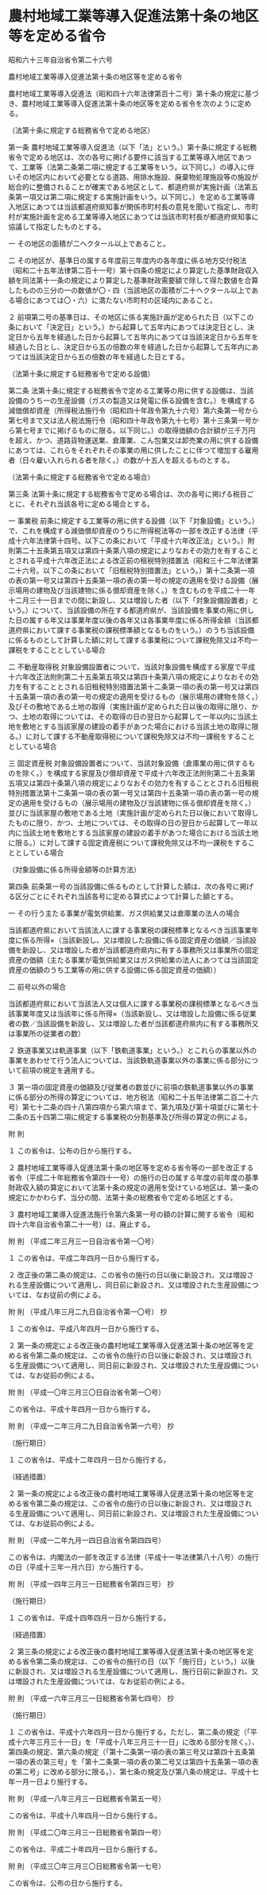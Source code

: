 # 農村地域工業等導入促進法第十条の地区等を定める省令

昭和六十三年自治省令第二十六号

農村地域工業等導入促進法第十条の地区等を定める省令

農村地域工業等導入促進法（昭和四十六年法律第百十二号）第十条の規定に基づき、農村地域工業等導入促進法第十条の地区等を定める省令を次のように定める。

（法第十条に規定する総務省令で定める地区）

第一条 農村地域工業等導入促進法（以下「法」という。）第十条に規定する総務省令で定める地区は、次の各号に掲げる要件に該当する工業等導入地区であつて、工業等（法第二条第二項に規定する工業等をいう。以下同じ。）の導入に伴いその地区内において必要となる道路、用排水施設、廃棄物処理施設等の施設が総合的に整備されることが確実である地区として、都道府県が実施計画（法第五条第一項又は第二項に規定する実施計画をいう。以下同じ。）を定める工業等導入地区にあつては当該都道府県知事が関係市町村長の意見を聞いて指定し、市町村が実施計画を定める工業等導入地区にあつては当該市町村長が都道府県知事に協議して指定したものとする。

一 その地区の面積が二ヘクタール以上であること。

二 その地区が、基準日の属する年度前三年度内の各年度に係る地方交付税法（昭和二十五年法律第二百十一号）第十四条の規定により算定した基準財政収入額を同法第十一条の規定により算定した基準財政需要額で除して得た数値を合算したものの三分の一の数値が〇・四（当該地区の面積が二十ヘクタール以上である場合にあつては〇・六）に満たない市町村の区域内にあること。

２ 前項第二号の基準日は、その地区に係る実施計画が定められた日（以下この条において「決定日」という。）から起算して五年内にあつては決定日とし、決定日から五年を経過した日から起算して五年内にあつては当該決定日から五年を経過した日とし、決定日から五の倍数の年を経過した日から起算して五年内にあつては当該決定日から五の倍数の年を経過した日とする。

（法第十条に規定する総務省令で定める設備）

第二条 法第十条に規定する総務省令で定める工業等の用に供する設備は、当該設備のうち一の生産設備（ガスの製造又は発電に係る設備を含む。）を構成する減価償却資産（所得税法施行令（昭和四十年政令第九十六号）第六条第一号から第七号まで又は法人税法施行令（昭和四十年政令第九十七号）第十三条第一号から第七号までに掲げるものに限る。以下同じ。）の取得価額の合計額が三千万円を超え、かつ、道路貨物運送業、倉庫業、こん包業又は卸売業の用に供する設備にあつては、これらをそれぞれその事業の用に供したことに伴つて増加する雇用者（日々雇い入れられる者を除く。）の数が十五人を超えるものとする。

（法第十条に規定する総務省令で定める場合）

第三条 法第十条に規定する総務省令で定める場合は、次の各号に掲げる税目ごとに、それぞれ当該各号に定める場合とする。

一 事業税 前条に規定する工業等の用に供する設備（以下「対象設備」という。）で、これを構成する減価償却資産のうちに所得税法等の一部を改正する法律（平成十六年法律第十四号。以下この条において「平成十六年改正法」という。）附則第二十五条第五項又は第四十条第八項の規定によりなおその効力を有することとされる平成十六年改正法による改正前の租税特別措置法（昭和三十二年法律第二十六号。以下この条において「旧租税特別措置法」という。）第十二条第一項の表の第一号又は第四十五条第一項の表の第一号の規定の適用を受ける設備（展示場用の建物及び当該建物に係る償却資産を除く。）を含むものを平成二十一年十二月三十一日までの間に新設し、又は増設した者（以下「対象設備設置者」という。）について、当該設備の所在する都道府県が、当該設備を事業の用に供した日の属する年又は事業年度以後の各年又は各事業年度に係る所得金額（当該都道府県において課する事業税の課税標準額となるものをいう。）のうち当該設備に係るものとして計算した額に対して課する事業税について課税免除又は不均一課税をすることとしている場合

二 不動産取得税 対象設備設置者について、当該対象設備を構成する家屋で平成十六年改正法附則第二十五条第五項又は第四十条第八項の規定によりなおその効力を有することとされる旧租税特別措置法第十二条第一項の表の第一号又は第四十五条第一項の表の第一号の規定の適用を受けるもの（展示場用の建物を除く。）及びその敷地である土地の取得（実施計画が定められた日以後の取得に限り、かつ、土地の取得については、その取得の日の翌日から起算して一年以内に当該土地を敷地とする当該家屋の建設の着手があつた場合における当該土地の取得に限る。）に対して課する不動産取得税について課税免除又は不均一課税をすることとしている場合

三 固定資産税 対象設備設置者について、当該対象設備（倉庫業の用に供するものを除く。）を構成する家屋及び償却資産で平成十六年改正法附則第二十五条第五項又は第四十条第八項の規定によりなおその効力を有することとされる旧租税特別措置法第十二条第一項の表の第一号又は第四十五条第一項の表の第一号の規定の適用を受けるもの（展示場用の建物及び当該建物に係る償却資産を除く。）並びに当該家屋の敷地である土地（実施計画が定められた日以後において取得したものに限り、かつ、土地については、その取得の日の翌日から起算して一年以内に当該土地を敷地とする当該家屋の建設の着手があつた場合における当該土地に限る。）に対して課する固定資産税について課税免除又は不均一課税をすることとしている場合

（対象設備に係る所得金額等の計算方法）

第四条 前条第一号の当該設備に係るものとして計算した額は、次の各号に掲げる区分ごとにそれぞれ当該各号に定める算式によつて計算した額とする。

一 その行う主たる事業が電気供給業、ガス供給業又は倉庫業の法人の場合

当該都道府県において当該法人に課する事業税の課税標準となるべき当該事業年度に係る所得×（当該新設し、又は増設した設備に係る固定資産の価額／当該設備を新設し、又は増設した者が当該都道府県内に有する事務所又は事業所の固定資産の価額（主たる事業が電気供給業又はガス供給業の法人にあつては当該固定資産の価額のうち工業等の用に供する設備に係る固定資産の価額））

二 前号以外の場合

当該都道府県において当該法人又は個人に課する事業税の課税標準となるべき当該事業年度又は当該年に係る所得×（当該新設し、又は増設した設備に係る従業者の数／当該設備を新設し、又は増設した者が当該都道府県内に有する事務所又は事業所の従業者の数）

２ 鉄道事業又は軌道事業（以下「鉄軌道事業」という。）とこれらの事業以外の事業をあわせて行う法人については、当該鉄軌道事業以外の事業に係る部分について前項の規定を適用する。

３ 第一項の固定資産の価額及び従業者の数並びに前項の鉄軌道事業以外の事業に係る部分の所得の算定については、地方税法（昭和二十五年法律第二百二十六号）第七十二条の四十八第四項から第六項まで、第九項及び第十項並びに第七十二条の五十四第二項に規定する事業税の分割基準及び所得の算定の例による。

附 則

１ この省令は、公布の日から施行する。

２ 農村地域工業等導入促進法第十条の地区等を定める省令等の一部を改正する省令（平成二十年総務省令第四十一号）の施行の日の属する年度の前年度の基準財政収入額の算定において法第十条の規定の適用を受けている地区は、第一条の規定にかかわらず、当分の間、法第十条の総務省令で定める地区とする。

３ 農村地域工業導入促進法施行令第六条第一号の額の計算に関する省令（昭和四十六年自治省令第二十一号）は、廃止する。

附 則 （平成二年三月三一日自治省令第一〇号）

１ この省令は、平成二年四月一日から施行する。

２ 改正後の第二条の規定は、この省令の施行の日以後に新設され、又は増設される生産設備について適用し、同日前に新設され、又は増設された生産設備については、なお従前の例による。

附 則 （平成八年三月二九日自治省令第一〇号） 抄

１ この省令は、平成八年四月一日から施行する。

２ 第一条の規定による改正後の農村地域工業等導入促進法第十条の地区等を定める省令第二条の規定は、この省令の施行の日以後に新設され、又は増設される生産設備について適用し、同日前に新設され、又は増設された生産設備については、なお従前の例による。

附 則 （平成一〇年三月三〇日自治省令第一〇号）

この省令は、平成十年四月一日から施行する。

附 則 （平成一二年三月二九日自治省令第一六号） 抄

（施行期日）

１ この省令は、平成十二年四月一日から施行する。

（経過措置）

２ 第一条の規定による改正後の農村地域工業等導入促進法第十条の地区等を定める省令第二条の規定は、この省令の施行の日以後に新設され、又は増設される生産設備について適用し、同日前に新設され、又は増設された生産設備については、なお従前の例による。

附 則 （平成一二年九月一四日自治省令第四四号）

この省令は、内閣法の一部を改正する法律（平成十一年法律第八十八号）の施行の日（平成十三年一月六日）から施行する。

附 則 （平成一四年三月三一日総務省令第四三号） 抄

（施行期日）

１ この省令は、平成十四年四月一日から施行する。

（経過措置）

２ 第三条の規定による改正後の農村地域工業等導入促進法第十条の地区等を定める省令第二条の規定は、この省令の施行の日（以下「施行日」という。）以後に新設され、又は増設される生産設備について適用し、施行日前に新設され、又は増設された生産設備については、なお従前の例による。

附 則 （平成一六年三月三一日総務省令第七四号） 抄

（施行期日）

１ この省令は、平成十六年四月一日から施行する。ただし、第二条の規定（「平成十六年三月三十一日」を「平成十八年三月三十一日」に改める部分を除く。）、第四条の規定、第六条の規定（「第十二条第一項の表の第三号又は第四十五条第一項の表の第三号」を「第十二条第一項の表の第二号又は第四十五条第一項の表の第二号」に改める部分に限る。）、第七条の規定及び第八条の規定は、平成十七年一月一日より施行する。

附 則 （平成一八年三月三一日総務省令第五一号）

この省令は、平成十八年四月一日から施行する。

附 則 （平成二〇年三月三一日総務省令第四一号）

この省令は、平成二十年四月一日から施行する。

附 則 （平成三〇年三月三〇日総務省令第一七号）

この省令は、公布の日から施行する。
